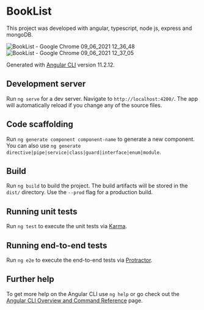 # BookList
This project was developed with angular, typescript, node js, express and mongoDB.

![BookList - Google Chrome 09_06_2021 12_36_48](https://user-images.githubusercontent.com/61916187/121331621-b7d08f80-c91f-11eb-97ea-961d5eeef5f9.png)
![BookList - Google Chrome 09_06_2021 12_37_05](https://user-images.githubusercontent.com/61916187/121331629-bacb8000-c91f-11eb-8841-a270e86c3aef.png)





Generated with [Angular CLI](https://github.com/angular/angular-cli) version 11.2.12.

## Development server

Run `ng serve` for a dev server. Navigate to `http://localhost:4200/`. The app will automatically reload if you change any of the source files.

## Code scaffolding

Run `ng generate component component-name` to generate a new component. You can also use `ng generate directive|pipe|service|class|guard|interface|enum|module`.

## Build

Run `ng build` to build the project. The build artifacts will be stored in the `dist/` directory. Use the `--prod` flag for a production build.

## Running unit tests

Run `ng test` to execute the unit tests via [Karma](https://karma-runner.github.io).

## Running end-to-end tests

Run `ng e2e` to execute the end-to-end tests via [Protractor](http://www.protractortest.org/).

## Further help

To get more help on the Angular CLI use `ng help` or go check out the [Angular CLI Overview and Command Reference](https://angular.io/cli) page.
